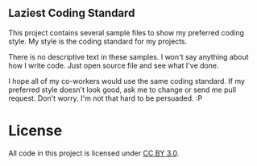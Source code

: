 Laziest Coding Standard
-----------------------

This project contains several sample files to show my preferred coding style. My style is the coding standard for my projects.

There is no descriptive text in these samples. I won't say anything about how I write code. Just open source file and see what I've done.

I hope all of my co-workers would use the same coding standard. If my preferred style doesn't look good, ask me to change or send me pull request. Don't worry. I'm not that hard to be persuaded. :P

License
=======

All code in this project is licensed under [CC BY 3.0](http://creativecommons.org/licenses/by/3.0/).
